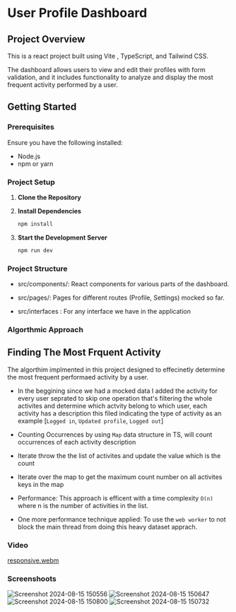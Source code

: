 # User Profile Dashboard

## Project Overview

This is a react project built using Vite , TypeScript, and Tailwind CSS.

The dashboard allows users to view and edit their profiles  with form validation, and it includes functionality to analyze and display the most frequent activity performed by a user.

## Getting Started

### Prerequisites

Ensure you have the following installed:

- Node.js
- npm or yarn

### Project Setup

1. **Clone the Repository**
2. **Install Dependencies**

    ```bash
    npm install
    ```

3. **Start the Development Server**

    ```bash
   npm run dev
    ```

### Project Structure

- src/components/: React components for various parts of the dashboard.
- src/pages/: Pages for different routes (Profile, Settings) mocked so far.

- src/interfaces : For any interface we have in the application

### Algorthmic Approach

## Finding The Most Frquent Activity

The algorthim implmented in this project designed to effecinetly determine the most frequent performaed activity by a user. 

- In the beggining since we had a mocked data I added the activity for every user seprated to skip one operation that's filtering the whole activites and determine which actvity belong to which user, each activity has a description this filed indicating the type of activity as an example [`Logged in`, `Updated profile`, `Logged out`]

- Counting Occurrences by using `Map` data structure in TS, will count occurrences of each activity description 

- Iterate throw the the list of activites and update the value which is the count
- Iterate over the map to get the maximum count number on all activites keys in the map
- Performance: This approach is efficent with a time complexity `O(n)` where n is the number of activities in the list.  
- One more performance technique applied: To use the `web worker` to not block the main thread from doing this heavy dataset apprach.
  
### Video
[responsive.webm](https://github.com/user-attachments/assets/35cbf6a8-236b-4e28-a2e2-0821dc975432)

### Screenshoots 
![Screenshot 2024-08-15 150556](https://github.com/user-attachments/assets/17e3d697-b3f6-49db-b20c-b539403bf207)
![Screenshot 2024-08-15 150647](https://github.com/user-attachments/assets/2e43d89c-5b16-4cb3-a663-8d436007457b)
![Screenshot 2024-08-15 150800](https://github.com/user-attachments/assets/47f477cc-5cbc-4411-a6b9-8213ff021297)
![Screenshot 2024-08-15 150732](https://github.com/user-attachments/assets/20847283-7ada-4d03-b0ee-6ba50a472eb3)


